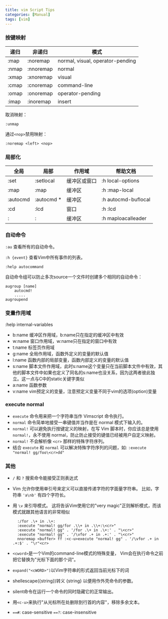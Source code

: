 ```yaml
---
title: vim Script Tips
categories: [Manual]
tags: [vim]
---
```


### 按键映射

| 递归  | 非递归    | 模式                             |
|-------|-----------|----------------------------------|
| :map  | :noremap  | normal, visual, operator-pending |
| :nmap | :nnoremap | normal                           |
| :xmap | :xnoremap | visual                           |
| :cmap | :cnoremap | command-line                     |
| :omap | :onoremap | operator-pending                 |
| :imap | :inoremap | insert                           |

取消映射：

    :unmap

通过`<nop>`禁用映射：

    :noremap <left> <nop>

### 局部化

| 全局      | 局部                | 作用域       | 帮助文档            |
|-----------|---------------------|--------------|---------------------|
| :set      | :setlocal           | 缓冲区或窗口 | :h local-options    |
| :map      | :map <buffer>       | 缓冲区       | :h :map-local       |
| :autocmd  | :autocmd * <buffer> | 缓冲区       | :h autocmd-buflocal |
| :cd       | :lcd                | 窗口         | :h :lcd             |
| :<leader> | :<localleader>      | 缓冲区       | :h maploacalleader  |

### 自动命令

`:au` 查看所有的自动命令。

`:h {event}` 查看Vim中所有事件的列表。

`:help autocommand`

自动命令组可以防止多次source一个文件时创建多个相同的自动命令：

``` vim
augroup [name]
    autocmd!
    .....
augroupend
```

### 变量作用域

:help internal-variables

* b:name 缓冲区作用域，b:name只在指定的缓冲区中有效
* w:name 窗口作用域，w:name只在指定的窗口中有效
* t:name 标签页作用域
* g:name 全局作用域，函数外定义的变量的默认值
* l:name 函数内部的局部变量，函数内部定义的变量的默认值
* s:name 脚本文件作用域，此时s:name这个变量只在当前脚本文件中有效，其他的脚本文件中如果也定义了同名的s:name也没关系，因为这两者彼此独立。这一点与C中的static关键字类似
* a:name 函数参数
* v:name vim预定义的变量，注意预定义变量不同于vim的选项(option)变量

### execute normal

* `execute` 命令用来把一个字符串当作 Vimscript 命令执行。
* `normal` 命令简单地接受一串键值并当作是在 normal 模式下输入的。
* `normal!` 可以避免执行按键定义的映射，在写 Vim 脚本时，你应该总是使用 `normal!`，永不使用 normal，防止防止接受的键值已经被用户自定义映射。
* `normal!` 不会解析像 `<cr>` 那样的特殊字符序列。
* 结合 `execute` 和 `normal` 可以解决特殊字符序列的问题，如: `:execute "normal! gg/foo\<cr>dd"`

### 其他

* `/` 和 `?` 搜索命令能接受正则表达式
* Vim 允许你使用单引号来定义可以直接传递字符的字面量字符串。 比如，字符串 `'a\nb'` 有四个字符长。
* 用 `\v` 来引导模式。 这将告诉Vim使用它的"very magic"正则解析模式，而该模式就跟其他语言的非常相似

        :/for .\+ in .\+:
        :execute "normal! gg/for .\\+ in .\\+:\<cr>"
        :execute "normal! gg" . '/for .\+ in .\+:' . "\<cr>"
        :execute "normal! gg" . '/\vfor .+ in .+:' . "\<cr>"
        nnoremap <buffer> ff :<c-u>execute "normal! gg" . '/\vfor .+ in .+:$' . "\r"<cr>

* `<cword>`是一个Vim的command-line模式的特殊变量， Vim会在执行命令之前把它替换为"光标下面的那个词"。
* `expand("<cWORD>")`以Vim字符串的形式返回当前光标下的词
* shellescape({string})转义 {string} 以便用作外壳命令的参数。
* silent命令在运行一个命令的同时隐藏它的正常输出。
* 用`<c-u>`来执行"从光标所在处删除到行首的内容"，移除多余文本。
* `==#`: case-sensitive `==?`: case-insensitive
